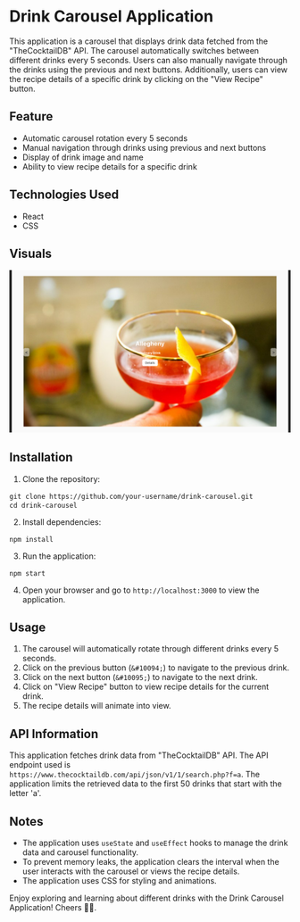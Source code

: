 # Drink Carousel Application

This application is a carousel that displays drink data fetched from the "TheCocktailDB" API. The carousel automatically switches between different drinks every 5 seconds. Users can also manually navigate through the drinks using the previous and next buttons. Additionally, users can view the recipe details of a specific drink by clicking on the "View Recipe" button.

## Feature

- Automatic carousel rotation every 5 seconds
- Manual navigation through drinks using previous and next buttons
- Display of drink image and name
- Ability to view recipe details for a specific drink

## Technologies Used

- React
- CSS

## Visuals

![alt text](./src/assets/images/screencapture.png)


## Installation

1. Clone the repository:

```
git clone https://github.com/your-username/drink-carousel.git
cd drink-carousel
```

2. Install dependencies:

```
npm install
```

3. Run the application:

```
npm start
```

4. Open your browser and go to `http://localhost:3000` to view the application.

## Usage

1. The carousel will automatically rotate through different drinks every 5 seconds.
2. Click on the previous button (`&#10094;`) to navigate to the previous drink.
3. Click on the next button (`&#10095;`) to navigate to the next drink.
4. Click on "View Recipe" button to view recipe details for the current drink.
5. The recipe details will animate into view.

## API Information

This application fetches drink data from "TheCocktailDB" API. The API endpoint used is `https://www.thecocktaildb.com/api/json/v1/1/search.php?f=a`. The application limits the retrieved data to the first 50 drinks that start with the letter 'a'.

## Notes

- The application uses `useState` and `useEffect` hooks to manage the drink data and carousel functionality.
- To prevent memory leaks, the application clears the interval when the user interacts with the carousel or views the recipe details.
- The application uses CSS for styling and animations.

Enjoy exploring and learning about different drinks with the Drink Carousel Application! Cheers 🍹🎉.
